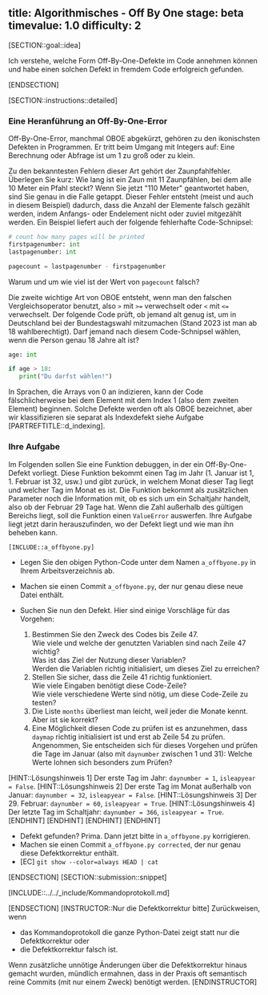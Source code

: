 title: Algorithmisches - Off By One
stage: beta
timevalue: 1.0
difficulty: 2
---
[SECTION::goal::idea]

Ich verstehe, welche Form Off-By-One-Defekte im Code annehmen können und habe einen solchen Defekt 
in fremdem Code erfolgreich gefunden.

[ENDSECTION]

[SECTION::instructions::detailed]

### Eine Heranführung an Off-By-One-Error

Off-By-One-Error, manchmal OBOE abgekürzt, gehören zu den ikonischsten Defekten in Programmen.
Er tritt beim Umgang mit Integers auf: Eine Berechnung oder Abfrage ist um 1 zu groß oder zu klein.

Zu den bekanntesten Fehlern dieser Art gehört der Zaunpfahlfehler.
Überlegen Sie kurz:
Wie lang ist ein Zaun mit 11 Zaunpfählen, bei dem alle 10 Meter ein Pfahl steckt?
Wenn Sie jetzt "110 Meter" geantwortet haben, sind Sie genau in die Falle getappt. 
Dieser Fehler entsteht (meist und auch in diesem Beispiel) dadurch,
dass die Anzahl der Elemente falsch gezählt werden, 
indem Anfangs- oder Endelement nicht oder zuviel mitgezählt werden.
Ein Beispiel liefert auch der folgende fehlerhafte Code-Schnipsel:

```python
# count how many pages will be printed
firstpagenumber: int 
lastpagenumber: int

pagecount = lastpagenumber - firstpagenumber
```

Warum und um wie viel ist der Wert von `pagecount` falsch?

Die zweite wichtige Art von OBOE entsteht, wenn man den falschen Vergleichsoperator benutzt,
also `>` mit `>=` verwechselt oder `<` mit `<=` verwechselt.
Der folgende Code prüft, ob jemand alt genug ist, um in Deutschland bei der Bundestagswahl mitzumachen
(Stand 2023 ist man ab 18 wahlberechtigt).
Darf jemand nach diesem Code-Schnipsel wählen, wenn die Person genau 18 Jahre alt ist?

```python
age: int

if age > 18:
   print("Du darfst wählen!")
```

In Sprachen, die Arrays von 0 an indizieren, 
kann der Code fälschlicherweise bei dem Element mit dem Index 1 (also dem zweiten Element) beginnen. 
Solche Defekte werden oft als OBOE bezeichnet, 
aber wir klassifizieren sie separat als Indexdefekt 
siehe Aufgabe [PARTREFTITLE::d_indexing].


### Ihre Aufgabe

Im Folgenden sollen Sie eine Funktion debuggen, in der ein Off-By-One-Defekt vorliegt.
Diese Funktion bekommt einen Tag im Jahr (1. Januar ist 1, 1. Februar ist 32, usw.) 
und gibt zurück, in welchem Monat dieser Tag liegt und welcher Tag im Monat es ist.
Die Funktion bekommt als zusätzlichen Parameter noch die Information mit, 
ob es sich um ein Schaltjahr handelt, also ob der Februar 29 Tage hat.
Wenn die Zahl außerhalb des gültigen Bereichs liegt, soll die Funktion einen `ValueError` auswerfen.
Ihre Aufgabe liegt jetzt darin herauszufinden, wo der Defekt liegt und wie man ihn beheben kann.

```python
[INCLUDE::a_offbyone.py]
```

- Legen Sie den obigen Python-Code unter dem Namen `a_offbyone.py` in Ihrem Arbeitsverzeichnis ab.
- Machen sie einen Commit `a_offbyone.py`, der nur genau diese neue Datei enthält.
- Suchen Sie nun den Defekt. Hier sind einige Vorschläge für das Vorgehen:

    1. Bestimmen Sie den Zweck des Codes bis Zeile 47.  
       Wie viele und welche der genutzten Variablen sind nach Zeile 47 wichtig?  
       Was ist das Ziel der Nutzung dieser Variablen?  
       Werden die Variablen richtig initialisiert, um dieses Ziel zu erreichen?
    2. Stellen Sie sicher, dass die Zeile 41 richtig funktioniert.  
       Wie viele Eingaben benötigt diese Code-Zeile?  
       Wie viele verschiedene Werte sind nötig, um diese Code-Zeile zu testen?
    3. Die Liste `months` überliest man leicht, weil jeder die Monate kennt.  
       Aber ist sie korrekt?
    4. Eine Möglichkeit diesen Code zu prüfen ist es anzunehmen, 
       dass `daymap` richtig initialisiert ist und erst ab Zeile 54 zu prüfen.  
       Angenommen, Sie entscheiden sich für dieses Vorgehen und prüfen die Tage im Januar
       (also mit `daynumber` zwischen 1 und 31): 
       Welche Werte lohnen sich besonders zum Prüfen?

[HINT::Lösungshinweis 1]
Der erste Tag im Jahr: `daynumber = 1`, `isleapyear = False`.
[HINT::Lösungshinweis 2]
Der erste Tag im Monat außerhalb von Januar: `daynumber = 32`, `isleapyear = False`.
[HINT::Lösungshinweis 3]
Der 29. Februar: `daynumber = 60`, `isleapyear = True`.
[HINT::Lösungshinweis 4]
Der letzte Tag im Schaltjahr: `daynumber = 366`, `isleapyear = True`.
[ENDHINT]
[ENDHINT]
[ENDHINT]
[ENDHINT]

- Defekt gefunden? Prima. Dann jetzt bitte in `a_offbyone.py` korrigieren.
- Machen sie einen Commit `a_offbyone.py corrected`, der nur genau diese Defektkorrektur enthält.
- [EC] `git show --color=always HEAD | cat`

[ENDSECTION]
[SECTION::submission::snippet]

[INCLUDE::../../_include/Kommandoprotokoll.md]

[ENDSECTION]
[INSTRUCTOR::Nur die Defektkorrektur bitte]
Zurückweisen, wenn

- das Kommandoprotokoll die ganze Python-Datei zeigt statt nur die Defektkorrektur oder
- die Defektkorrektur falsch ist.

Wenn zusätzliche unnötige Änderungen über die Defektkorrektur hinaus gemacht wurden,
mündlich ermahnen, dass in der Praxis oft semantisch reine Commits (mit nur einem Zweck) 
benötigt werden.
[ENDINSTRUCTOR]